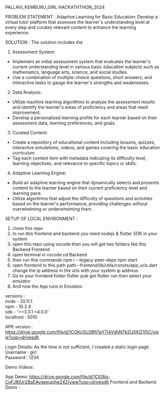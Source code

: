    PALLAVI_KEMBURU_GIRL HACKATHTHON_2024  
  
  
  
  PROBLEM STATEMENT : 
      Adaptive Learning for Basic Education: Develop a virtual tutor platform that assesses the learner's understanding level at every step and curates relevant content to enhance the learning experience.   
  
            
   
  SOLUTION : The solution includes the   
      
  1. Assessment System:
   - Implement an initial assessment system that evaluates the learner's current understanding level in various basic education subjects such as mathematics, language arts, science, and social studies.
   - Use a combination of multiple-choice questions, short answers, and interactive tasks to gauge the learner's strengths and weaknesses.

  2. Data Analysis:
   - Utilize machine learning algorithms to analyze the assessment results and identify the learner's areas of proficiency and areas that need improvement.
   - Develop a personalized learning profile for each learner based on their assessment data, learning preferences, and goals.

  3. Curated Content:
   - Create a repository of educational content including lessons, quizzes, interactive simulations, videos, and games covering the basic education curriculum.
   - Tag each content item with metadata indicating its difficulty level, learning objectives, and relevance to specific topics or skills.

  4. Adaptive Learning Engine:
   - Build an adaptive learning engine that dynamically selects and presents content to the learner based on their current proficiency level and learning pace.
   - Utilize algorithms that adjust the difficulty of questions and activities based on the learner's performance, providing challenges without overwhelming or underwhelming them.   
     
    
            
    
  SETUP OF LOCAL ENVIRONMENT : 
  
  1. clone this repo
  2. to run this frontend and backend you need nodejs & flutter SDK in your system
  3. open this repo using vscode then you will get two folders
  	like this 
  		Backend
  		Frontend
  4. open terminal in vscode 
  	 cd Backend
  5. then run this commands
     npm i --legacy-peer-deps
  	 npm start
  6. open frontend to this path
  	 path--frontend/lib/utils/consts/app_urls.dart
  	 change the ip address in the urls with your system ip address
  7. Go to your frontend folder
  	 flutter pub get
  	 flutter run
  	 then select your emulator
  8. And now the App runs in Emulator.   
  
     
       
  versions :  
      node - 20.11.1  
      npm  - 10.2.4  
      sdk - '>=3.3.1 <4.0.0'  
  localhost : 5010  
    

   
  APK version :   https://drive.google.com/file/d/1CGKc0U2BfI7qY7i4VdhN7b2U0XiZ1I5C/view?usp=drivesdk   
    
  Login Details: As the time is not sufficient, I created a static login page  
       Username : girl  
       Password : 1234   
  

  Demo Videos:   
 
   App Demo: https://drive.google.com/file/d/1ClONx-CoFJ8jfJr28pEAygeeupjhe242/view?usp=drivesdk 
   Frontend and Backend Demo :  

  

    

